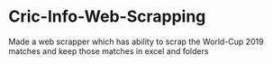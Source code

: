 # Cric-Info-Web-Scrapping
Made a web scrapper which has ability to scrap the World-Cup 2019 matches and keep those matches in excel and folders
